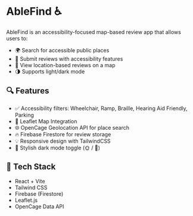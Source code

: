 # AbleFind ♿

AbleFind is an accessibility-focused map-based review app that allows users to:

- 🌍 Search for accessible public places
- 📝 Submit reviews with accessibility features
- 📍 View location-based reviews on a map
- 🌗 Supports light/dark mode

## 🔍 Features

- ✅ Accessibility filters: Wheelchair, Ramp, Braille, Hearing Aid Friendly, Parking
- 📍 Leaflet Map Integration
- 🌐 OpenCage Geolocation API for place search
- 🔥 Firebase Firestore for review storage
- 💡 Responsive design with TailwindCSS
- 🌙 Stylish dark mode toggle (🌞 / 🌙)

## 🚀 Tech Stack

- React + Vite
- Tailwind CSS
- Firebase (Firestore)
- Leaflet.js
- OpenCage Data API

